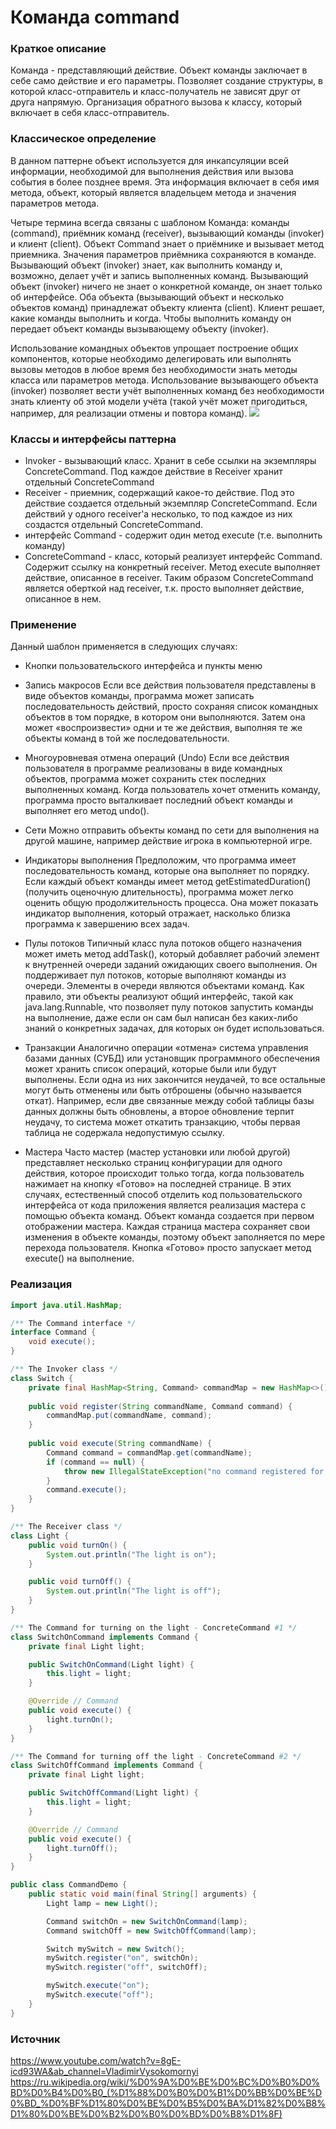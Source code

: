 # Команда command
### Краткое описание
Команда - представляющий действие. Объект команды заключает в себе само действие и его параметры.
Позволяет создание структуры, в которой класс-отправитель и класс-получатель не зависят друг от друга напрямую. Организация обратного вызова к классу, который включает в себя класс-отправитель.

### Классическое определение
В данном паттерне объект используется для инкапсуляции всей информации, необходимой для выполнения действия или вызова события в более позднее время. Эта информация включает в себя имя метода, объект, который является владельцем метода и значения параметров метода.

Четыре термина всегда связаны с шаблоном Команда: команды (command), приёмник команд (receiver), вызывающий команды (invoker) и клиент (client). Объект Command знает о приёмнике и вызывает метод приемника. Значения параметров приёмника сохраняются в команде. Вызывающий объект (invoker) знает, как выполнить команду и, возможно, делает учёт и запись выполненных команд. Вызывающий объект (invoker) ничего не знает о конкретной команде, он знает только об интерфейсе. Оба объекта (вызывающий объект и несколько объектов команд) принадлежат объекту клиента (client). Клиент решает, какие команды выполнить и когда. Чтобы выполнить команду он передает объект команды вызывающему объекту (invoker).

Использование командных объектов упрощает построение общих компонентов, которые необходимо делегировать или выполнять вызовы методов в любое время без необходимости знать методы класса или параметров метода. Использование вызывающего объекта (invoker) позволяет вести учёт выполненных команд без необходимости знать клиенту об этой модели учёта (такой учёт может пригодиться, например, для реализации отмены и повтора команд).
![](https://github.com/mperestoronin/JavaPatterns/blob/main/photos/command.png)
### Классы и интерфейсы паттерна
- Invoker - вызывающий класс. Хранит в себе ссылки на экземпляры ConcreteCommand. Под каждое действие в Receiver хранит отдельный ConcreteCommand
- Receiver - приемник, содержащий какое-то действие. Под это действие создается отдельный экземпляр ConcreteCommand. Если действий у одного receiver'a несколько, то под каждое из них создастся отдельный  ConcreteCommand.
- интерфейс Command - содержит один метод execute (т.е. выполнить команду)
- ConcreteCommand - класс, который реализует интерфейс Command. Содержит ссылку на конкретный receiver. Метод execute выполняет действие, описанное в receiver. Таким образом ConcreteCommand является оберткой над receiver, т.к. просто выполняет действие, описанное в нем.


### Применение
Данный шаблон применяется в следующих случаях:
- Кнопки пользовательского интерфейса и пункты меню
- Запись макросов
Если все действия пользователя представлены в виде объектов команды, программа может записать последовательность действий, просто сохраняя список командных объектов в том порядке, в котором они выполняются. Затем она может «воспроизвести» одни и те же действия, выполняя те же объекты команд в той же последовательности.
- Многоуровневая отмена операций (Undo)
Если все действия пользователя в программе реализованы в виде командных объектов, программа может сохранить стек последних выполненных команд. Когда пользователь хочет отменить команду, программа просто выталкивает последний объект команды и выполняет его метод undo().
- Сети
Можно отправить объекты команд по сети для выполнения на другой машине, например действие игрока в компьютерной игре.

- Индикаторы выполнения
Предположим, что программа имеет последовательность команд, которые она выполняет по порядку. Если каждый объект команды имеет метод getEstimatedDuration() (получить оценочную длительность), программа может легко оценить общую продолжительность процесса. Она может показать индикатор выполнения, который отражает, насколько близка программа к завершению всех задач.

- Пулы потоков
Типичный класс пула потоков общего назначения может иметь метод addTask(), который добавляет рабочий элемент к внутренней очереди заданий ожидающих своего выполнения. Он поддерживает пул потоков, которые выполняют команды из очереди. Элементы в очереди являются объектами команд. Как правило, эти объекты реализуют общий интерфейс, такой как java.lang.Runnable, что позволяет пулу потоков запустить команды на выполнение, даже если он сам был написан без каких-либо знаний о конкретных задачах, для которых он будет использоваться.

- Транзакции
Аналогично операции «отмена» система управления базами данных (СУБД) или установщик программного обеспечения может хранить список операций, которые были или будут выполнены. Если одна из них закончится неудачей, то все остальные могут быть отменены или быть отброшены (обычно называется откат). Например, если две связанные между собой таблицы базы данных должны быть обновлены, а второе обновление терпит неудачу, то система может откатить транзакцию, чтобы первая таблица не содержала недопустимую ссылку.

- Мастера
Часто мастер (мастер установки или любой другой) представляет несколько страниц конфигурации для одного действия, которое происходит только тогда, когда пользователь нажимает на кнопку «Готово» на последней странице. В этих случаях, естественный способ отделить код пользовательского интерфейса от кода приложения является реализация мастера с помощью объекта команд. Объект команда создается при первом отображении мастера. Каждая страница мастера сохраняет свои изменения в объекте команды, поэтому объект заполняется по мере перехода пользователя. Кнопка «Готово» просто запускает метод execute() на выполнение.


### Реализация
``` java
import java.util.HashMap;

/** The Command interface */
interface Command {
    void execute();
}

/** The Invoker class */
class Switch {
    private final HashMap<String, Command> commandMap = new HashMap<>();
    
    public void register(String commandName, Command command) {
        commandMap.put(commandName, command);
    }
    
    public void execute(String commandName) {
        Command command = commandMap.get(commandName);
        if (command == null) {
            throw new IllegalStateException("no command registered for " + commandName);
        }
        command.execute();
    }
}

/** The Receiver class */
class Light {
    public void turnOn() {
        System.out.println("The light is on");
    }

    public void turnOff() {
        System.out.println("The light is off");
    }
}

/** The Command for turning on the light - ConcreteCommand #1 */
class SwitchOnCommand implements Command {
    private final Light light;

    public SwitchOnCommand(Light light) {
        this.light = light;
    }

    @Override // Command
    public void execute() {
        light.turnOn();
    }
}

/** The Command for turning off the light - ConcreteCommand #2 */
class SwitchOffCommand implements Command {
    private final Light light;

    public SwitchOffCommand(Light light) {
        this.light = light;
    }

    @Override // Command
    public void execute() {
        light.turnOff();
    }
}

public class CommandDemo {
    public static void main(final String[] arguments) {
        Light lamp = new Light();

        Command switchOn = new SwitchOnCommand(lamp);
        Command switchOff = new SwitchOffCommand(lamp);

        Switch mySwitch = new Switch();
        mySwitch.register("on", switchOn);
        mySwitch.register("off", switchOff);

        mySwitch.execute("on");
        mySwitch.execute("off");
    }
}
```
### Источник
https://www.youtube.com/watch?v=8gE-icd93WA&ab_channel=VladimirVysokomornyi
https://ru.wikipedia.org/wiki/%D0%9A%D0%BE%D0%BC%D0%B0%D0%BD%D0%B4%D0%B0_(%D1%88%D0%B0%D0%B1%D0%BB%D0%BE%D0%BD_%D0%BF%D1%80%D0%BE%D0%B5%D0%BA%D1%82%D0%B8%D1%80%D0%BE%D0%B2%D0%B0%D0%BD%D0%B8%D1%8F)
